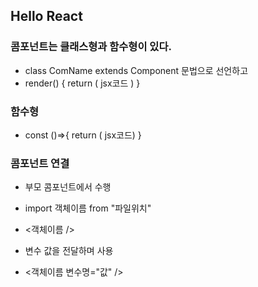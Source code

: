 ## Hello React

### 콤포넌트는 클래스형과 함수형이 있다.

- class ComName extends Component 문법으로 선언하고
- render() { return ( jsx코드 ) }

### 함수형

- const ()=>{ return ( jsx코드) }

### 콤포넌트 연결

- 부모 콤포넌트에서 수행
- import 객체이름 from "파일위치"
- <객체이름 />

- 변수 값을 전달하며 사용
- <객체이름 변수명="값" />

